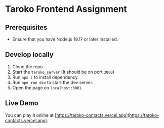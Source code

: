 # Taroko Frontend Assignment

## Prerequisites

- Ensure that you have Node.js 18.17 or later installed.

## Develop locally

1. Clone the repo
2. Start the `taroko_server` (It should be on port `3000`)
3. Run `npm i` to install dependency.
4. Run `npm run dev` to start the dev server.
5. Open the page on `localhost:3001`.

## Live Demo

You can play it online at [https://taroko-contacts.vercel.app](https://taroko-contacts.vercel.app).
